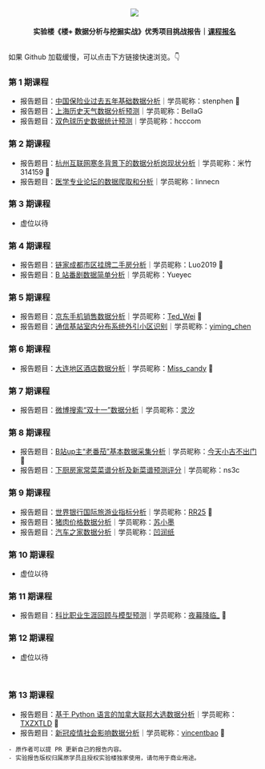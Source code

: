 <div align="center">
  <h1><img src="https://static.shiyanlou.com/img/louplus/louplus_logo.png"></h1>
  <b>实验楼《楼+ 数据分析与挖掘实战》优秀项目挑战报告｜<a href="https://www.shiyanlou.com/louplus/dm">课程报名</a></b>
</div>

<br />

如果 Github 加载缓慢，可以点击下方链接快速浏览。👇

### 第 1 期课程

- 报告题目：[中国保险业过去五年基础数据分析](https://nbviewer.jupyter.org/github/shiyanlou/louplus-dm/blob/master/Assignments/%F0%9F%8F%85%EF%B8%8Fdm01-stenphen-%E4%B8%AD%E5%9B%BD%E4%BF%9D%E9%99%A9%E4%B8%9A%E8%BF%87%E5%8E%BB%E4%BA%94%E5%B9%B4%E5%9F%BA%E7%A1%80%E6%95%B0%E6%8D%AE%E5%88%86%E6%9E%90.ipynb)｜学员昵称：stenphen 🌟
- 报告题目：[上海历史天气数据分析预测](https://nbviewer.jupyter.org/github/shiyanlou/louplus-dm/blob/master/Assignments/%F0%9F%8F%85%EF%B8%8Fdm01-stenphen-%E4%B8%AD%E5%9B%BD%E4%BF%9D%E9%99%A9%E4%B8%9A%E8%BF%87%E5%8E%BB%E4%BA%94%E5%B9%B4%E5%9F%BA%E7%A1%80%E6%95%B0%E6%8D%AE%E5%88%86%E6%9E%90.ipynb)｜学员昵称：BellaG
- 报告题目：[双色球历史数据统计预测](https://nbviewer.jupyter.org/github/shiyanlou/louplus-dm/blob/master/Assignments/%F0%9F%A5%89dm01-hcccom-%E5%8F%8C%E8%89%B2%E7%90%83%E5%8E%86%E5%8F%B2%E6%95%B0%E6%8D%AE%E7%BB%9F%E8%AE%A1%E9%A2%84%E6%B5%8B.ipynb)｜学员昵称：hcccom

### 第 2 期课程

- 报告题目：[杭州互联网寒冬背景下的数据分析岗现状分析](https://nbviewer.jupyter.org/github/shiyanlou/louplus-dm/blob/master/Assignments/%F0%9F%8F%85%EF%B8%8Fdm02-%E7%B1%B3%E7%AB%B9314159-%E6%9D%AD%E5%B7%9E%E4%BA%92%E8%81%94%E7%BD%91%E5%AF%92%E5%86%AC%E8%83%8C%E6%99%AF%E4%B8%8B%E7%9A%84%E6%95%B0%E6%8D%AE%E5%88%86%E6%9E%90%E5%B2%97%E7%8E%B0%E7%8A%B6%E5%88%86%E6%9E%90.ipynb)｜学员昵称：米竹314159 🌟
- 报告题目：[医学专业论坛的数据爬取和分析](https://nbviewer.jupyter.org/github/shiyanlou/louplus-dm/blob/master/Assignments/%F0%9F%A5%88dm02-linnecn-%E5%8C%BB%E5%AD%A6%E4%B8%93%E4%B8%9A%E8%AE%BA%E5%9D%9B%E7%9A%84%E6%95%B0%E6%8D%AE%E7%88%AC%E5%8F%96%E5%92%8C%E5%88%86%E6%9E%90.ipynb)｜学员昵称：linnecn

### 第 3 期课程

- 虚位以待

### 第 4 期课程

- 报告题目：[链家成都市区挂牌二手房分析](https://nbviewer.jupyter.org/github/shiyanlou/louplus-dm/blob/master/Assignments/%F0%9F%8F%85%EF%B8%8Fdm04-Luo2019-%E9%93%BE%E5%AE%B6%E6%88%90%E9%83%BD%E5%B8%82%E5%8C%BA%E6%8C%82%E7%89%8C%E4%BA%8C%E6%89%8B%E6%88%BF%E5%88%86%E6%9E%90.ipynb)｜学员昵称：Luo2019 🌟
- 报告题目：[B 站番剧数据简单分析](https://nbviewer.jupyter.org/github/shiyanlou/louplus-dm/blob/master/Assignments/%F0%9F%A5%88dm04-Yueyec-B-%E7%AB%99%E7%95%AA%E5%89%A7%E6%95%B0%E6%8D%AE%E7%AE%80%E5%8D%95%E5%88%86%E6%9E%90.ipynb)｜学员昵称：Yueyec

### 第 5 期课程

- 报告题目：[京东手机销售数据分析](https://www.kaggle.com/ted0001/dm05-998494)｜学员昵称：[Ted_Wei](https://www.lanqiao.cn/users/998494/) 🌟
- 报告题目：[通信基站室内分布系统外引小区识别](https://www.kaggle.com/cym1085893/dm05-1085893)｜学员昵称：[yiming_chen](https://www.lanqiao.cn/users/1085893/)

### 第 6 期课程

- 报告题目：[大连地区酒店数据分析](https://www.kaggle.com/louplus/dm06-937174)｜学员昵称：[Miss_candy](https://www.lanqiao.cn/users/937174/) 🌟

### 第 7 期课程

- 报告题目：[微博搜索“双十一”数据分析](https://www.kaggle.com/lanjie/dm07-1127847)｜学员昵称：[灵汐](https://www.lanqiao.cn/users/1127847/)

### 第 8 期课程

- 报告题目：[B站up主“老番茄”基本数据采集分析](https://www.kaggle.com/truwbin/dm08-877339-b-up)｜学员昵称：[今天小古不出门](https://www.lanqiao.cn/users/877339/) 🌟
- 报告题目：[下厨房家常菜菜谱分析及新菜谱预测评分](https://www.kaggle.com/fors3c/dm08-ns3c)｜学员昵称：ns3c

### 第 9 期课程

- 报告题目：[世界银行国际旅游业指标分析](https://www.kaggle.com/furongrong/dm09-535211)｜学员昵称：[RR25](https://www.lanqiao.cn/users/535211/) 🌟
- 报告题目：[猪肉价格数据分析](https://www.kaggle.com/suxiaomo/dm09-1180757)｜学员昵称：[苏小墨](https://www.lanqiao.cn/users/1180757/)
- 报告题目：[汽车之家数据分析](https://www.kaggle.com/mengchenshang/dm09-1176812)｜学员昵称：[凹润纸](https://www.lanqiao.cn/users/1176812/)

### 第 10 期课程

- 虚位以待

### 第 11 期课程

- 报告题目：[科比职业生涯回顾与模型预测](https://www.kaggle.com/yemujianglin/dm11-1276351)｜学员昵称：[夜幕降临_](https://www.lanqiao.cn/users/1276351/) 🌟

### 第 12 期课程

- 虚位以待
<br />

### 第 13 期课程

- 报告题目：[基于 Python 语言的加拿大联邦大选数据分析](https://www.kaggle.com/czz1403/dm13-1204880-python)｜学员昵称：[TXZXTLD](https://www.lanqiao.cn/users/1204880/) 🌟
- 报告题目：[新冠疫情社会影响数据分析](https://www.kaggle.com/vincentbao/dm13-812273)｜学员昵称：[vincentbao](https://www.lanqiao.cn/users/812273/) 🌟


```
- 原作者可以提 PR 更新自己的报告内容。
- 实验报告版权归属原学员且授权实验楼独家使用，请勿用于商业用途。
```
